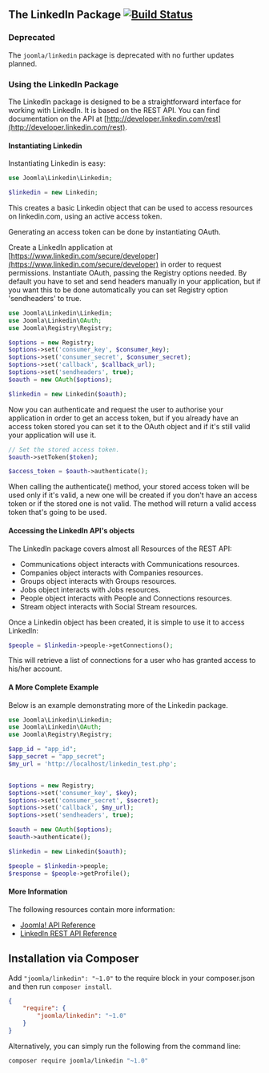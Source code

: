 ## The LinkedIn Package [![Build Status](https://travis-ci.org/joomla-framework/linkedin-api.png?branch=master)](https://travis-ci.org/joomla-framework/linkedin-api)

### Deprecated

The `joomla/linkedin` package is deprecated with no further updates planned.

### Using the LinkedIn Package

The LinkedIn package is designed to be a straightforward interface for working with LinkedIn. It is based on the REST API. You can find documentation on the API at [http://developer.linkedin.com/rest](http://developer.linkedin.com/rest).

#### Instantiating Linkedin

Instantiating Linkedin is easy:

```php
use Joomla\Linkedin\Linkedin;

$linkedin = new Linkedin;
```

This creates a basic Linkedin object that can be used to access resources on linkedin.com, using an active access token.

Generating an access token can be done by instantiating OAuth.

Create a LinkedIn application at [https://www.linkedin.com/secure/developer](https://www.linkedin.com/secure/developer) in order to request permissions.
Instantiate OAuth, passing the Registry options needed. By default you have to set and send headers manually in your application, but if you want this to be done automatically you can set Registry option 'sendheaders' to true.

```php
use Joomla\Linkedin\Linkedin;
use Joomla\Linkedin\OAuth;
use Joomla\Registry\Registry;

$options = new Registry;
$options->set('consumer_key', $consumer_key);
$options->set('consumer_secret', $consumer_secret);
$options->set('callback', $callback_url);
$options->set('sendheaders', true);
$oauth = new OAuth($options);

$linkedin = new Linkedin($oauth);
```

Now you can authenticate and request the user to authorise your application in order to get an access token, but if you already have an access token stored you can set it to the OAuth object and if it's still valid your application will use it.

```php
// Set the stored access token.
$oauth->setToken($token);

$access_token = $oauth->authenticate();
```

When calling the authenticate() method, your stored access token will be used only if it's valid, a new one will be created if you don't have an access token or if the stored one is not valid. The method will return a valid access token that's going to be used.

#### Accessing the LinkedIn API's objects

The LinkedIn package covers almost all Resources of the REST API:
* Communications object interacts with Communications resources.
* Companies object interacts with Companies resources.
* Groups object interacts with Groups resources.
* Jobs object interacts with Jobs resources.
* People object interacts with People and Connections resources.
* Stream object interacts with Social Stream resources.

Once a Linkedin object has been created, it is simple to use it to access LinkedIn:

```php
$people = $linkedin->people->getConnections();
```

This will retrieve a list of connections for a user who has granted access to his/her account.

#### A More Complete Example

Below is an example demonstrating more of the Linkedin package.

```php
use Joomla\Linkedin\Linkedin;
use Joomla\Linkedin\OAuth;
use Joomla\Registry\Registry;

$app_id = "app_id";
$app_secret = "app_secret";
$my_url = 'http://localhost/linkedin_test.php';


$options = new Registry;
$options->set('consumer_key', $key);
$options->set('consumer_secret', $secret);
$options->set('callback', $my_url);
$options->set('sendheaders', true);

$oauth = new OAuth($options);
$oauth->authenticate();

$linkedin = new Linkedin($oauth);

$people = $linkedin->people;
$response = $people->getProfile();
```

#### More Information

The following resources contain more information:
* [Joomla! API Reference](http://api.joomla.org)
* [LinkedIn REST API Reference](http://developer.linkedin.com/rest)


## Installation via Composer

Add `"joomla/linkedin": "~1.0"` to the require block in your composer.json and then run `composer install`.

```json
{
	"require": {
		"joomla/linkedin": "~1.0"
	}
}
```

Alternatively, you can simply run the following from the command line:

```sh
composer require joomla/linkedin "~1.0"
```
